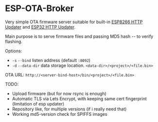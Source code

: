 ESP-OTA-Broker
==============

Very simple OTA firmware server suitable for built-in [ESP8266 HTTP Updater][1] and [ESP32 HTTP Updater][2].

Main purpose is to serve firmware files and passing MD5 hash -- to verify flashing.

Options:
- `-s` `--bind` listen address (default `:8092`)
- `-d` `--data-dir` data storage location. `<data-dir>/<project>/<file.bin>`

OTA URL: `http://<server-bind-host>/bin/<project>/<file.bin>`


TODO:
- Upload firmware (but for now rsync is enough)
- Automatic TLS via Lets Encrypt, with keeping same cert fingerprint (limitation of esp updater)
- Repository like, for multiple versions (if i really need that)
- Working md5-version check for SPIFFS images

[1]: https://github.com/esp8266/Arduino/tree/master/libraries/ESP8266httpUpdate
[2]: https://github.com/espressif/arduino-esp32/tree/master/libraries/HTTPUpdate

